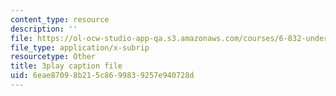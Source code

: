 ```yaml
---
content_type: resource
description: ''
file: https://ol-ocw-studio-app-qa.s3.amazonaws.com/courses/6-832-underactuated-robotics-spring-2009/6eae87098b215c8699839257e940728d_g-VehRFsDcI.vtt
file_type: application/x-subrip
resourcetype: Other
title: 3play caption file
uid: 6eae8709-8b21-5c86-9983-9257e940728d
---
```


